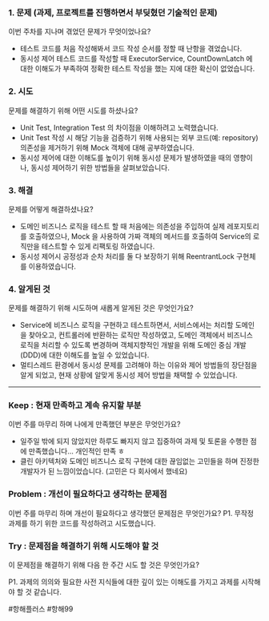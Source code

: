 <h3 id="1-문제-과제-프로젝트를-진행하면서-부딪혔던-기술적인-문제">1. 문제 <strong>(과제, 프로젝트를 진행하면서 부딪혔던 기술적인 문제)</strong></h3>
<p>이번 주차를 지나며 겪었던 문제가 무엇이었나요?   </p>
<ul>
<li>테스트 코드를 처음 작성해봐서 코드 작성 순서를 정할 때 난항을 겪었습니다.</li>
<li>동시성 제어 테스트 코드를 작성할 때 ExecutorService, CountDownLatch 에 대한 이해도가 부족하여 정확한 테스트 작성을 했는 지에 대한 확신이 없었습니다.</li>
</ul>
<h3 id="2-시도"><strong>2. 시도</strong></h3>
<p>문제를 해결하기 위해 어떤 시도를 하셨나요?   </p>
<ul>
<li>Unit Test, Integration Test 의 차이점을 이해하려고 노력했습니다.</li>
<li>Unit Test 작성 시 해당 기능을 검증하기 위해 사용되는 외부 코드(예: repository) 의존성을 제거하기 위해 Mock 객체에 대해 공부하였습니다.</li>
<li>동시성 제어에 대한 이해도를 높이기 위해 동시성 문제가 발생하였을 때의 영향이나, 동시성 제어하기 위한 방법들을 살펴보았습니다.</li>
</ul>
<h3 id="3-해결"><strong>3. 해결</strong></h3>
<p>문제를 어떻게 해결하셨나요?   </p>
<ul>
<li>도메인 비즈니스 로직을 테스트 할 때 처음에는 의존성을 주입하여 실제 레포지토리를 호출하였으나, Mock 을 사용하여 가짜 객체의 메서드를 호출하여 Service의 로직만을 테스트할 수 있게 리팩토링 하였습니다.</li>
<li>동시성 제어시 공정성과 순차 처리를 둘 다 보장하기 위해 ReentrantLock 구현체를 이용하였습니다.</li>
</ul>
<h3 id="4-알게된-것"><strong>4. 알게된 것</strong></h3>
<p>문제를 해결하기 위해 시도하며 새롭게 알게된 것은 무엇인가요?   </p>
<ul>
<li>Service에 비즈니스 로직을 구현하고 테스트하면서, 서비스에서는 처리할 도메인을 찾아오고, 컨트롤러에 반환하는 로직만 작성하였고, 도메인 객체에서 비즈니스 로직을 처리할 수 있도록 변경하며 객체지향적인 개발을 위해 도메인 중심 개발(DDD)에 대한 이해도를 높일 수 있었습니다.</li>
<li>멀티스레드 환경에서 동시성 문제를 고려해야 하는 이유와 제어 방법들의 장단점을 알게 되었고, 현재 상황에 알맞게 동시성 제어 방법을 채택할 수 있었습니다.</li>
</ul>
<hr />
<h3 id="keep--현재-만족하고-계속-유지할-부분"><strong>Keep : 현재 만족하고 계속 유지할 부분</strong></h3>
<p>이번 주를 마무리 하며 나에게 만족했던 부분은 무엇인가요?   </p>
<ul>
<li>일주일 밖에 되지 않았지만 하루도 빠지지 않고 집중하여 과제 및 토론을 수행한 점에 만족했습니다... 개인적인 만족 ㅎ</li>
<li>클린 아키텍처와 도메인 비즈니스 로직 구현에 대한 끊임없는 고민들을 하며 진정한 개발자가 된 느낌이었습니다. (고민은 다 회사에서 했네요)</li>
</ul>
<h3 id="problem--개선이-필요하다고-생각하는-문제점"><strong>Problem : 개선이 필요하다고 생각하는 문제점</strong></h3>
<p>이번 주를 마무리 하며 개선이 필요하다고 생각했던 문제점은 무엇인가요?
P1. 무작정 과제를 하기 위한 코드를 작성하려고 시도했습니다.</p>
<h3 id="try--문제점을-해결하기-위해-시도해야-할-것"><strong>Try : 문제점을 해결하기 위해 시도해야 할 것</strong></h3>
<p>이 문제점을 해결하기 위해 다음 한 주간 시도 할 것은 무엇인가요? </p>
<p>P1. 과제의 의의와 필요한 사전 지식들에 대한 깊이 있는 이해도를 가지고 과제를 시작해야 할 것 같습니다.</p>
<p>#항해플러스 #항해99</p>